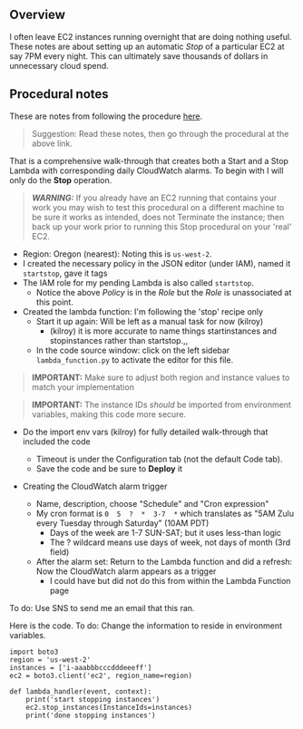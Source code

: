 ## Overview

I often leave EC2 instances running overnight that are doing nothing useful. These notes are about setting up an automatic
*Stop* of a particular EC2 at say 7PM every night. This can ultimately save thousands of dollars in unnecessary cloud spend. 


## Procedural notes

These are notes from following the procedure [here](https://aws.amazon.com/premiumsupport/knowledge-center/start-stop-lambda-cloudwatch/).


> Suggestion: Read these notes, then go through the procedural at the above link.


That is a comprehensive walk-through that creates both a Start and a Stop Lambda with corresponding daily CloudWatch alarms.
To begin with I will only do the **Stop** operation.

> ***WARNING:*** If you already have an EC2 running that contains your work you may wish to test this 
> procedural on a different machine to be sure it works as intended, does not Terminate the instance;
> then back up your work prior to running this Stop procedural on your 'real' EC2.


* Region: Oregon (nearest): Noting this is `us-west-2`. 
* I created the necessary policy in the JSON editor (under IAM), named it `startstop`, gave it tags
* The IAM role for my pending Lambda is also called `startstop`.
    * Notice the above *Policy* is in the *Role* but the *Role* is unassociated at this point.
* Created the lambda function: I'm following the 'stop' recipe only
    * Start it up again: Will be left as a manual task for now (kilroy)
        * (kilroy) it is more accurate to name things startinstances and stopinstances rather than startstop.,,
    * In the code source window: click on the left sidebar `lambda_function.py` to activate the editor for this file.

> **IMPORTANT:** Make sure to adjust both region and instance values to match your implementation


> **IMPORTANT:** The instance IDs *should* be imported from environment variables, making this code more secure.


* Do the import env vars (kilroy) for fully detailed walk-through that included the code
    * Timeout is under the Configuration tab (not the default Code tab).
    * Save the code and be sure to **Deploy** it

* Creating the CloudWatch alarm trigger
    * Name, description, choose "Schedule" and "Cron expression"
    * My cron format is `0  5  ?  *  3-7  *` which translates as "5AM Zulu every Tuesday through Saturday" (10AM PDT)
        * Days of the week are 1-7 SUN-SAT; but it uses less-than logic
        * The ? wildcard means use days of week, not days of month (3rd field)
    * After the alarm set: Return to the Lambda function and did a refresh: Now the CloudWatch alarm appears as a trigger
        * I could have but did not do this from within the Lambda Function page

To do: Use SNS to send me an email that this ran. 


Here is the code. To do: Change the information to reside in environment variables.

```
import boto3
region = 'us-west-2'
instances = ['i-aaabbbcccdddeeeff']
ec2 = boto3.client('ec2', region_name=region)

def lambda_handler(event, context):
    print('start stopping instances')
    ec2.stop_instances(InstanceIds=instances)
    print('done stopping instances')
```
